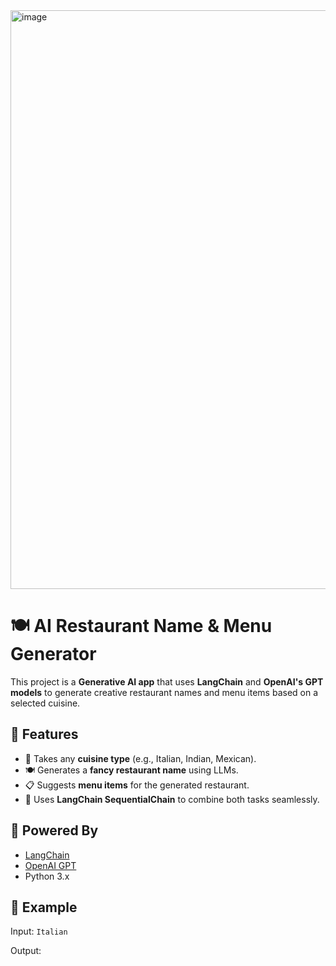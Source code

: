 <img width="1918" height="926" alt="image" src="https://github.com/user-attachments/assets/c823c869-a92c-4f69-8de6-ac0fede17376" />

# 🍽️ AI Restaurant Name & Menu Generator

This project is a **Generative AI app** that uses **LangChain** and **OpenAI's GPT models** to generate creative restaurant names and menu items based on a selected cuisine.

## 🚀 Features

- 🎯 Takes any **cuisine type** (e.g., Italian, Indian, Mexican).
- 🍽️ Generates a **fancy restaurant name** using LLMs.
- 📋 Suggests **menu items** for the generated restaurant.
- 🔗 Uses **LangChain SequentialChain** to combine both tasks seamlessly.

## 🧠 Powered By

- [LangChain](https://python.langchain.com/)
- [OpenAI GPT](https://platform.openai.com/)
- Python 3.x

## 🧾 Example

Input: `Italian`

Output:
